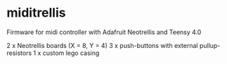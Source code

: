 # miditrellis
Firmware for midi controller with Adafruit Neotrellis and Teensy 4.0

2 x Neotrellis boards (X = 8, Y = 4)
3 x push-buttons with external pullup-resistors
1 x custom lego casing

